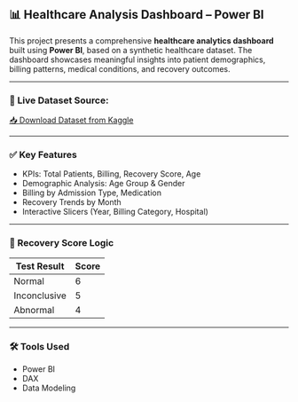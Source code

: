 ## 📊 Healthcare Analysis Dashboard – Power BI

This project presents a comprehensive **healthcare analytics dashboard** built using **Power BI**, based on a synthetic healthcare dataset. The dashboard showcases meaningful insights into patient demographics, billing patterns, medical conditions, and recovery outcomes.

---

### 🔗 Live Dataset Source:
[📥 Download Dataset from Kaggle](https://www.kaggle.com/datasets/teajay/global-healthcare-data)


---

### ✅ Key Features

- KPIs: Total Patients, Billing, Recovery Score, Age
- Demographic Analysis: Age Group & Gender
- Billing by Admission Type, Medication
- Recovery Trends by Month
- Interactive Slicers (Year, Billing Category, Hospital)

---

### 📘 Recovery Score Logic

| Test Result     | Score |
|------------------|--------|
| Normal           | 6      |
| Inconclusive     | 5      |
| Abnormal         | 4      |

---

### 🛠 Tools Used
- Power BI
- DAX
- Data Modeling
